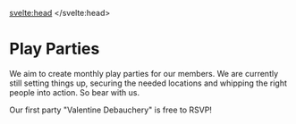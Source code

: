 <script lang="ts">
  import Contact from '$lib/Contact.svelte';
</script>

<svelte:head>
	<title>Play Parties - Kinky Bangkok</title>
	<meta name="description" content="Our Upcoming Play Party in Bangkok: Valentine Debauchery" />
</svelte:head>

# Play Parties

We aim to create monthly play parties for our members. We are currently still setting things up, securing the needed locations and whipping the right people into action. So bear with us.

Our first party "Valentine Debauchery" is free to RSVP!

<Contact />